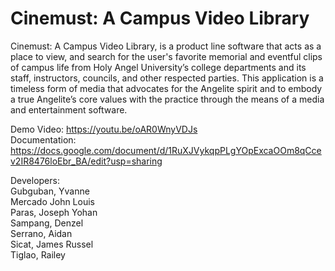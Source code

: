 # Cinemust: A Campus Video Library

Cinemust: A Campus Video Library, is a product line software that acts as a place to
view, and search for the user's favorite memorial and eventful clips of campus life from Holy
Angel University’s college departments and its staff, instructors, councils, and other
respected parties. This application is a timeless form of media that advocates for the
Angelite spirit and to embody a true Angelite’s core values with the practice through the
means of a media and entertainment software.

Demo Video: https://youtu.be/oAR0WnyVDJs <br />
Documentation: https://docs.google.com/document/d/1RuXJVykqpPLgYOpExcaOOm8qCcev2IR8476loEbr_BA/edit?usp=sharing

Developers: <br />
Gubguban, Yvanne <br />
Mercado John Louis <br />
Paras, Joseph Yohan <br />
Sampang, Denzel <br />
Serrano, Aidan <br />
Sicat, James Russel <br />
Tiglao, Railey <br />
